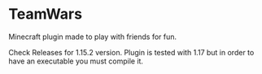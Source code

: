 # TeamWars
Minecraft plugin made to play with friends for fun.

Check Releases for 1.15.2 version.
Plugin is tested with 1.17 but in order to have an executable you must compile it.

